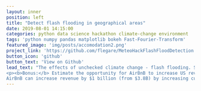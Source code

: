 ```yaml
---
layout: inner
position: left
title: "Detect flash flooding in geographical areas"
date: 2019-08-01 14:15:00
categories: python data science hackathon climate-change environment
tags: 'python numpy pandas matplotlib bokeh Fast-Fourier-Transform'
featured_image: 'img/posts/accomodation2.png'
project_link: 'https://github.com/flegare/MeteoHackFlashFloodDetection'
button_icon: 'github'
button_text: 'View on Github'
lead_text: "The effects of unchecked climate change - flash flooding. See our submission for team <b>GeoHack</b> to Environment Canada and Hackworks' MeteoHack <b>hackathon/b>. to <br>
<p><b>Bonus:</b> Estimate the opportunity for AirBnB to increase US revenue during (post) downward economic trend (first 6 months of 2020).
AirBnB can increase revenue by $1 billion (from $3.8B) by increasing customer conversion rates from 50% to 65% (US only). See Readme.md (at the GitHub link below) for a more complete summary.</p>"
---
```

